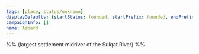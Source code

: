 ```yaml
---
tags: [place, status/unknown]
displayDefaults: {startStatus: founded, startPrefix: founded, endPrefix: destroyed, endStatus: destroyed}
campaignInfo: []
name: Aibard
---
```


%% (largest settlement midriver of the Sulqat River) %%